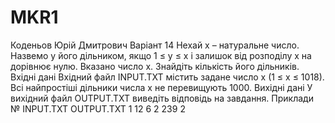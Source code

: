 # MKR1
Коденьов Юрій Дмитрович
Варіант 14
Нехай х – натуральне число. Назвемо у його дільником, якщо 1 ≤ у ≤ х і залишок від розподілу х на дорівнює нулю.
Вказано число х. Знайдіть кількість його дільників.
Вхідні дані
Вхідний файл INPUT.TXT містить задане число x (1 ≤ x ≤ 1018). Всі найпростіші дільники числа x не перевищують 1000.
Вихідні дані
У вихідний файл OUTPUT.TXT виведіть відповідь на завдання.
Приклади
№	INPUT.TXT	OUTPUT.TXT
1	12	6
2	239	2
